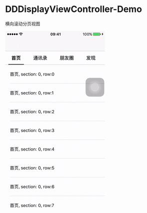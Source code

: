 # DDDisplayViewController-Demo

横向滚动分页视图

![image](https://github.com/Poseidong/DDDisplayViewController-Demo/blob/master/1.gif)

